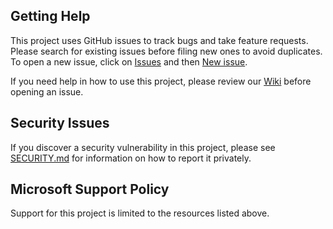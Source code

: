 ## Getting Help

This project uses GitHub issues to track bugs and take feature requests. Please 
search for existing issues before filing new ones to avoid duplicates. To
open a new issue, click on [Issues](https://github.com/microsoft/OSSGadget/issues)
and then [New issue](https://github.com/microsoft/OSSGadget/issues/new/choose).

If you need help in how to use this project, please review our [Wiki](https://github.com/microsoft/OSSGadget/wiki)
before opening an issue.

## Security Issues

If you discover a security vulnerability in this project, please see [SECURITY.md](https://github.com/microsoft/OSSGadget/blob/master/SECURITY.md) for information on how to report it privately.

## Microsoft Support Policy

Support for this project is limited to the resources listed above.
